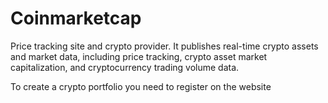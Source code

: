 # Coinmarketcap

Price tracking site and crypto provider. It publishes real-time crypto assets and market data, including price tracking, crypto asset market capitalization, and cryptocurrency trading volume data.

To create a crypto portfolio you need to register on the website
